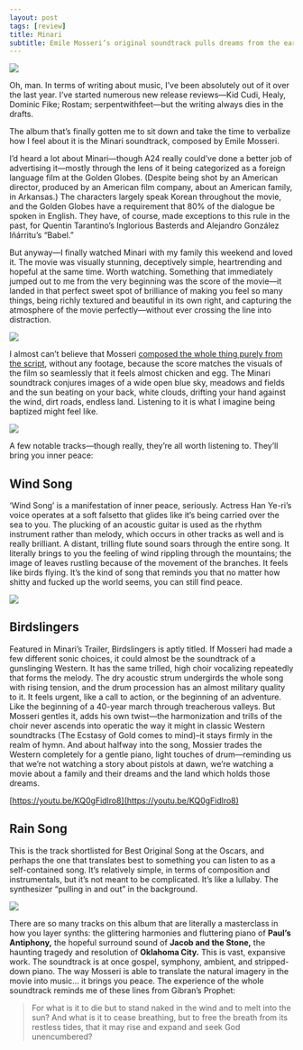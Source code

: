 ```yaml
---
layout: post
tags: [review]
title: Minari
subtitle: Emile Mosseri’s original soundtrack pulls dreams from the earth 
---
```



![](https://cdn.shopify.com/s/files/1/0263/1575/products/Minari_Cover_RGB300_3000px_1024x1024.jpg?v=1613163334)

[](https://www.google.com/url?sa=i&url=https%3A%2F%2Fwww.sacredbonesrecords.com%2Fproducts%2Fminari-original-motion-picture-soundtrack&psig=AOvVaw1bVl66vaewU6u0j3EhndwG&ust=1616626527900000&source=images&cd=vfe&ved=0CAIQjRxqFwoTCPDMoqLBx-8CFQAAAAAdAAAAABAN)
Oh, man. In terms of writing about music, I’ve been absolutely out of it over the last year. I’ve started numerous new release reviews—Kid Cudi, Healy, Dominic Fike; Rostam; serpentwithfeet—but the writing always dies in the drafts.

The album that’s finally gotten me to sit down and take the time to verbalize how I feel about it is the Minari soundtrack, composed by Emile Mosseri. 

I’d heard a lot about Minari—though A24 really could’ve done a better job of advertising it—mostly through the lens of it being categorized as a foreign language film at the Golden Globes. (Despite being shot by an American director, produced by an American film company,  about an American family, in Arkansas.) The characters largely speak Korean throughout the movie, and the Golden Globes have a requirement that 80% of the dialogue be spoken in English. They have, of course, made exceptions to this rule in the past, for Quentin Tarantino’s Inglorious Basterds and Alejandro González Iñárritu’s “Babel.” 

But anyway—I finally watched Minari with my family this weekend and loved it. The movie was visually stunning, deceptively simple, heartrending and hopeful at the same time. Worth watching. Something that immediately jumped out to me from the very beginning was the score of the movie—it landed in that perfect sweet spot of brilliance of making you feel so many things, being richly textured and beautiful in its own right, and capturing the atmosphere of the movie perfectly—without ever crossing the line into distraction. 


![](https://64.media.tumblr.com/2c9f29a7d159e4dfb097c28d128b209f/c1ffc50107e1f187-71/s1280x1920/d986b31aea07d4fce7227f28cbb7d0173e17a2fc.jpg)


I almost can’t believe that Mosseri [composed the whole thing purely from the script](https://observer.com/2021/02/emile-mosseri-minari-kajillionaire-interview/), without any footage, because the score matches the visuals of the film so seamlessly that it feels almost chicken and egg. The Minari soundtrack conjures images of a wide open blue sky, meadows and fields and the sun beating on your back, white clouds, drifting your hand against the wind, dirt roads, endless land. Listening to it is what I imagine being baptized might feel like. 


![](https://ilarge.lisimg.com/image/22537647/1118full-minari-screenshot.jpg)


A few notable tracks—though really, they’re all worth listening to. They’ll bring you inner peace:

## Wind Song

‘Wind Song’ is a manifestation of inner peace, seriously. Actress Han Ye-ri’s voice operates at a soft falsetto that glides like it’s being carried over the sea to you. The plucking of an acoustic guitar is used as the rhythm instrument rather than melody, which occurs in other tracks as well and is really brilliant. A distant, trilling flute sound soars through the entire song. It literally brings to you the feeling of wind rippling through the mountains; the image of leaves rustling because of the movement of the branches. It feels like birds flying. It’s the kind of song that reminds you that no matter how shitty and fucked up the world seems, you can still find peace. 

![](https://m.media-amazon.com/images/M/MV5BOWJhMmZkZGMtMDExNC00ZDVkLWI1YTMtODhhNGYzMWNjNjY1XkEyXkFqcGdeQXVyMTAzMDg4NzU0._V1_.jpg)


## Birdslingers

Featured in Minari’s Trailer, Birdslingers is aptly titled. If Mosseri had made a few different sonic choices, it could almost be the soundtrack of a gunslinging Western. It has the same trilled, high choir vocalizing repeatedly that forms the melody. The dry acoustic strum undergirds the whole song with rising tension, and the drum procession has an almost military quality to it. It feels urgent, like a call to action, or the beginning of an adventure. Like the beginning of a 40-year march through treacherous valleys. But Mosseri gentles it, adds his own twist—the harmonization and trills of the choir never ascends into operatic the way it might in classic Western soundtracks (The Ecstasy of Gold comes to mind)–it stays firmly in the realm of hymn. And about halfway into the song, Mossier trades the Western completely for a gentle piano, light touches of drum—reminding us that we’re not watching a story about pistols at dawn, we’re watching a movie about a family and their dreams and the land which holds those dreams. 

[https://youtu.be/KQ0gFidlro8](https://youtu.be/KQ0gFidlro8)

## Rain Song

This is the track shortlisted for Best Original Song at the Oscars, and perhaps the one that translates best to something you can listen to as a self-contained song. It’s relatively simple, in terms of composition and instrumentals, but it’s not meant to be complicated. It’s like a lullaby. The synthesizer “pulling in and out” in the background. 


![](https://ilarge.lisimg.com/image/22537635/1118full-minari-screenshot.jpg)



There are so many tracks on this album that are literally a masterclass in how you layer synths: the glittering harmonies and fluttering piano of **Paul’s Antiphony,** the hopeful surround sound of **Jacob and the Stone,** the haunting tragedy and resolution of **Oklahoma City.** This is vast, expansive work. The soundtrack is at once gospel, symphony, ambient, and stripped-down piano. The way Mosseri is able to translate the natural imagery in the movie into music… it brings you peace. The experience of the whole soundtrack reminds me of these lines from Gibran’s Prophet: 


> For what is it to die but to stand naked in the wind and to melt into the sun?
> And what is it to cease breathing, but to free the breath from its restless tides, that it may rise and expand and seek God unencumbered?


